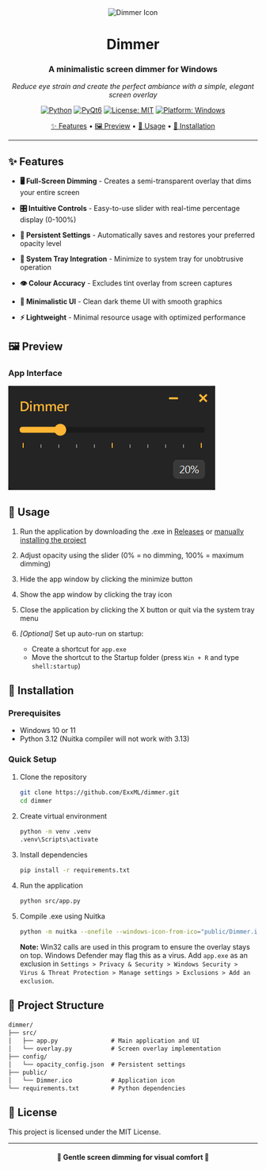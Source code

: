 <div align="center">

<img src="public/Dimmer.ico" alt="Dimmer Icon" width="160" height="160">

# Dimmer

### A minimalistic screen dimmer for Windows

*Reduce eye strain and create the perfect ambiance with a simple, elegant screen overlay*

[![Python](https://img.shields.io/badge/Python-3.12-blue.svg)](https://www.python.org/downloads/)
[![PyQt6](https://img.shields.io/badge/PyQt6-6.9.1-green.svg)](https://pypi.org/project/PyQt6/)
[![License: MIT](https://img.shields.io/badge/License-MIT-orange.svg)](https://opensource.org/licenses/MIT)
[![Platform: Windows](https://img.shields.io/badge/Platform-Windows-royalblue.svg)](https://www.microsoft.com/en-us/windows)

[✨ Features](#-features) • [🖼️ Preview](#%EF%B8%8F-preview) • [📖 Usage](#-usage) • [🚀 Installation](#-installation)
</div>

---

## ✨ Features

- **🖥️ Full-Screen Dimming** - Creates a semi-transparent overlay that dims your entire screen

- **🎛️ Intuitive Controls** - Easy-to-use slider with real-time percentage display (0-100%)

- **💾 Persistent Settings** - Automatically saves and restores your preferred opacity level

- **📱 System Tray Integration** - Minimize to system tray for unobtrusive operation

- **👁️ Colour Accuracy** - Excludes tint overlay from screen captures

- **🎨 Minimalistic UI** - Clean dark theme UI with smooth graphics

- **⚡ Lightweight** - Minimal resource usage with optimized performance

## 🖼️ Preview

### App Interface

![Dimmer Interface](./public/Dimmer_Preview.png)

## 📖 Usage

1. Run the application by  downloading the .exe in [Releases](https://github.com/ExxML/Dimmer/releases) or [manually installing the project](#-installation)

2. Adjust opacity using the slider (0% = no dimming, 100% = maximum dimming)

3. Hide the app window by clicking the minimize button

4. Show the app window by clicking the tray icon

5. Close the application by clicking the X button or quit via the system tray menu

6. *[Optional]* Set up auto-run on startup:
   - Create a shortcut for `app.exe`
   - Move the shortcut to the Startup folder (press `Win + R` and type `shell:startup`)

## 🚀 Installation

### Prerequisites
- Windows 10 or 11
- Python 3.12 (Nuitka compiler will not work with 3.13)

### Quick Setup

1. Clone the repository
   ```bash
   git clone https://github.com/ExxML/dimmer.git
   cd dimmer
   ```

2. Create virtual environment
   ```bash
   python -m venv .venv
   .venv\Scripts\activate
   ```

3. Install dependencies
   ```bash
   pip install -r requirements.txt
   ```

4. Run the application
   ```bash
   python src/app.py
   ```

5. Compile .exe using Nuitka
   ```bash
   python -m nuitka --onefile --windows-icon-from-ico="public/Dimmer.ico" --windows-console-mode=disable --enable-plugin=pyqt6 --include-data-dir="config=config" src/app.py
   ```

   **Note:** Win32 calls are used in this program to ensure the overlay stays on top. Windows Defender may flag this as a virus. Add `app.exe` as an exclusion in `Settings > Privacy & Security > Windows Security > Virus & Threat Protection > Manage settings > Exclusions > Add an exclusion`.

## 📁 Project Structure
```
dimmer/
├── src/
│   ├── app.py               # Main application and UI
│   └── overlay.py           # Screen overlay implementation
├── config/
│   └── opacity_config.json  # Persistent settings
├── public/
│   └── Dimmer.ico           # Application icon
└── requirements.txt         # Python dependencies
```

## 📄 License

This project is licensed under the MIT License.

---

<div align="center">
   <h4>🩵 Gentle screen dimming for visual comfort 🩵</h4>
</div>

